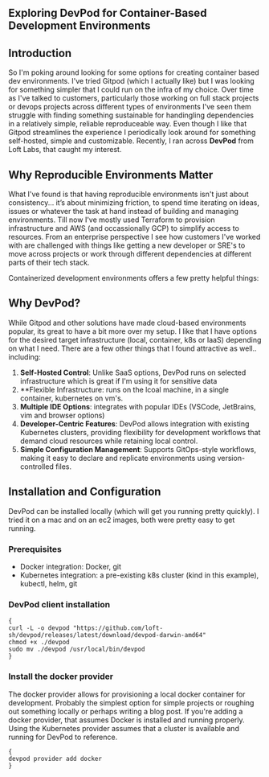 ## Exploring DevPod for Container-Based Development Environments

## Introduction

So I'm poking around looking for some options for creating container based dev environments. I've tried Gitpod (which I actually like) but I was looking for something simpler that I could run on the infra of my choice. Over time as I've talked to customers, particularly those working on full stack projects or devops projects across different types of environments I've seen them struggle with finding something sustainable for handingling dependencies in a relatively simple, reliable reproduceable way.  Even though I like that Gitpod streamlines the experience I periodically look around for something self-hosted, simple and customizable. Recently, I ran across **DevPod** from Loft Labs, that caught my interest.

## Why Reproducible Environments Matter

What I've found is that having reproducible environments isn't just about consistency... it’s about minimizing friction, to spend time iterating on ideas, issues or whatever the task at hand instead of building and managing environments. Till now I've mostly used Terraform to provision infrastructure and AWS (and occassionally GCP) to simplify access to resources. From an enterprise perspective I see how customers I've worked with are challenged with things like getting a new developer or SRE's to move across projects or work through different dependencies at different parts of their tech stack. 

Containerized development environments offers a few pretty helpful things: 


## Why DevPod? 

While Gitpod and other solutions have made cloud-based  environments popular, its great to have a bit more over my setup. I like that I have options for the desired target infrastructure (local, container, k8s or IaaS) depending on what I need. There are a few other things that I found attractive as well.. including: 

1. **Self-Hosted Control**: Unlike SaaS options, DevPod runs on selected infrastructure which is great if I'm using it for sensitive data
2. **Flexible Infrastructure: runs on the lcoal machine, in a single container, kubernetes on vm's. 
3. **Multiple IDE Options**: integrates with popular IDEs (VSCode, JetBrains, vim and browser options)
4. **Developer-Centric Features**: DevPod allows integration with existing Kubernetes clusters, providing flexibility for development workflows that demand cloud resources while retaining local control.
5. **Simple Configuration Management**: Supports GitOps-style workflows, making it easy to declare and replicate environments using version-controlled files.


## Installation and Configuration

DevPod can be installed locally (which will get you running pretty quickly). I tried it on a mac and on an ec2 images, both were pretty easy to get running.

### Prerequisites
- Docker integration: Docker, git
- Kubernetes integration: a pre-existing k8s cluster (kind in this example), kubectl, helm, git



### DevPod client installation
```
{
curl -L -o devpod "https://github.com/loft-sh/devpod/releases/latest/download/devpod-darwin-amd64" 
chmod +x ./devpod
sudo mv ./devpod /usr/local/bin/devpod
}

```


### Install the docker provider
The docker provider allows for provisioning a local docker container for development. Probably the simplest option for simple projects or roughing out something locally or perhaps writing a blog post. If you're adding a docker provider, that assumes Docker is installed and running properly. Using the Kubernetes provider assumes that a cluster is available and running for DevPod to reference.

```
{
devpod provider add docker
}
```


